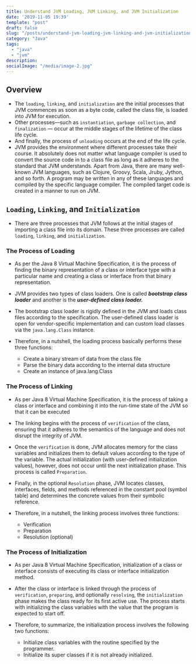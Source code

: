 ```yaml
---
title: Understand JVM Loading, JVM Linking, and JVM Initialization
date: '2019-11-05 19:39'
template: "post"
draft: false
slug: "/posts/understand-jvm-loading-jvm-linking-and-jvm-initialization/"
category: "Java"
tags:
  - "java"
  - "jvm"
description:
socialImage: "/media/image-2.jpg"
---
```

## Overview
* The `loading`, `linking`, and `initialization` are the initial processes that JVM commences as soon as a byte code, called the class file, is loaded into JVM for execution. 
* Other processes—such as `instantiation`, `garbage collection`, and `finalization` — occur at the middle stages of the lifetime of the class life cycle. 
* And finally, the process of `unloading` occurs at the end of the life cycle. 
* JVM provides the environment where different processes take their course. It absolutely does not matter what language compiler is used to convert the source code in to a class file as long as it adheres to the standard that JVM understands.  Apart from Java, there are many well-known JVM languages, such as Clojure, Groovy, Scala, Jruby, Jython, and so forth. A program may be written in any of these languages and compiled by the specific language compiler. The compiled target code is created in a manner to run on JVM.

## `Loading`, `Linking`, and `Initialization`
* There are three processes that JVM follows at the initial stages of importing a class file into its domain. These three processes are called `loading`, `linking`, and `initialization`.

### The Process of Loading 
* As per the Java 8 Virtual Machine Specification, it is the process of finding the binary representation of a class or interface type with a particular name and creating a class or interface from that binary representation.  
* JVM provides two types of class loaders. One is called **_bootstrap class loader_** and another is the **_user-defined class loader._**
* The bootstrap class loader is rigidly defined in the JVM and loads class files according to the specification. The user-defined class loader is open for vendor-specific implementation and can custom load classes via the `java.lang.Class` instance.

* Therefore, in a nutshell, the loading process basically performs these three functions:  
  - Create a binary stream of data from the class file 
  - Parse the binary data according to the internal data structure                   
  - Create an instance of java.lang.Class

### The Process of Linking 
* As per Java 8 Virtual Machine Specification, it is the process of taking a class or interface and combining it into the run-time state of the JVM so that it can be executed

* The linking begins with the process of `verification` of the class, ensuring that it adheres to the semantics of the language and does not disrupt the integrity of JVM.

* Once the `verification` is done, JVM allocates memory for the class variables and initializes them to default values according to the type of the variable. The actual initialization (with user-defined initialization values), however, does not occur until the next initialization phase. This process is called `Preparation`.

* Finally, in the optional `Resolution` phase, JVM locates classes, interfaces, fields, and methods referenced in the constant pool (symbol table) and determines the concrete values from their symbolic reference.

* Therefore, in a nutshell, the linking process involves three functions:  
  - Verification 
  - Preparation 
  - Resolution (optional)

### The Process of Initialization 
* As per Java 8 Virtual Machine Specification, initialization of a class or interface consists of executing its class or interface initialization method.

* After the class or interface is linked through the process of `verification`, `preparing`, and optionally `resolving`, the `initialization` phase makes the class ready for its first active use. The process starts with initializing the class variables with the value that the program is expected to start off.

* Therefore, to summarize, the initialization process involves the following two functions:  
  - Initialize class variables with the routine specified by the programmer. 
  - Initialize its super classes if it is not already initialized.

